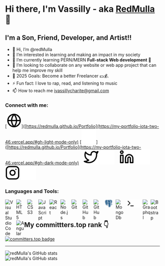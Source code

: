 # Hi there, I'm Vassilly - aka [RedMulla][website] 👋 


## I'm a Son, Friend, Developer, and Artist!!

- 👋 Hi, I’m @redMulla
- 👀 I’m interested in learning and making an impact in my society
- 🌱 I’m currently learning PERN/MERN __Full-stack Web development__ 🤣
- 👯 I’m looking to collaborate on any website or web app project that can help me improve my skill
- 🥅 2025 Goals: Become a better Freelancer 💵💰.
- ⚡ Fun fact: I love to rap, read, and listening to music
- 📫 How to reach me ivassillycharite@gmail.com

### Connect with me:

[![website](./img/globe-light.svg)]([https://redmulla.github.io/Portfolio](https://my-portfolio-iota-two-46.vercel.app/#gh-light-mode-only)
[![website](./img/globe-dark.svg)]([https://redmulla.github.io/Portfolio](https://my-portfolio-iota-two-46.vercel.app/#gh-dark-mode-only)
&nbsp;&nbsp;
[![website](./img/twitter-light.svg)](https://twitter.com/Vassilly3#gh-light-mode-only)
[![website](./img/twitter-dark.svg)](https://twitter.com/Vassilly3#gh-dark-mode-only)
&nbsp;&nbsp;
[![website](./img/linkedin-light.svg)](https://www.linkedin.com/in/vassilly-red-v-ibinkwiye-3884131b9#gh-light-mode-only)
[![website](./img/linkedin-dark.svg)](https://www.linkedin.com/in/vassilly-red-v-ibinkwiye-3884131b9#gh-dark-mode-only)
&nbsp;&nbsp;
[![website](./img/instagram-light.svg)](https://www.instagram.com/red_vassily#gh-light-mode-only)
[![website](./img/instagram-dark.svg)](https://www.instagram.com/red_vassily#gh-dark-mode-only)

### Languages and Tools:

[<img align="left" alt="Visual Studio Code" width="26px" src="https://cdn.jsdelivr.net/gh/devicons/devicon/icons/vscode/vscode-original.svg" style="padding-right:10px;" />][website]
[<img align="left" alt="HTML5" width="26px" src="https://cdn.jsdelivr.net/gh/devicons/devicon/icons/html5/html5-original.svg" style="padding-right:10px;" />][website]
[<img align="left" alt="CSS3" width="26px" src="https://cdn.jsdelivr.net/gh/devicons/devicon/icons/css3/css3-original.svg" style="padding-right:10px;" />][website]
[<img align="left" alt="JavaScript" width="26px" src="https://cdn.jsdelivr.net/gh/devicons/devicon/icons/javascript/javascript-original.svg" style="padding-right:10px;" />][website]
[<img align="left" alt="React" width="26px" src="https://cdn.jsdelivr.net/gh/devicons/devicon/icons/react/react-original.svg" style="padding-right:10px;" />][website]
[<img align="left" alt="Node.js" width="26px" src="https://cdn.jsdelivr.net/gh/devicons/devicon/icons/nodejs/nodejs-original.svg" style="padding-right:10px;" />][website]
[<img align="left" alt="Git" width="26px" src="https://cdn.jsdelivr.net/gh/devicons/devicon/icons/git/git-original.svg" style="padding-right:10px;" />][website]

[<img align="left" alt="GitHub" width="26px" src="https://user-images.githubusercontent.com/3369400/139447912-e0f43f33-6d9f-45f8-be46-2df5bbc91289.png" style="padding-right:10px;" />](https://redmulla.github.io/Portfolio#gh-dark-mode-only)
[<img align="left" alt="GitHub" width="26px" src="https://user-images.githubusercontent.com/3369400/139448065-39a229ba-4b06-434b-bc67-616e2ed80c8f.png" style="padding-right:10px;" />](https://redmulla.github.io/Portfolio#gh-light-mode-only)
[<img align="left" alt="PostgreSQL" width="26px" src="https://raw.githubusercontent.com/devicons/devicon/1119b9f84c0290e0f0b38982099a2bd027a48bf1/icons/postgresql/postgresql-plain.svg" style="padding-right:10px;" />][website]
[<img align="left" alt="MongoDb" width="26px" src="https://cdn.jsdelivr.net/gh/devicons/devicon/icons/mongodb/mongodb-original.svg" style="padding-right:10px;" />][website]
[<img align="left" alt="Terminal" width="26px" src="./img/terminal-light.svg" />](https://redmulla.github.io/Portfolio#gh-light-mode-only)
[<img align="left" alt="Terminal" width="26px" src="./img/terminal-dark.svg" />](https://redmulla.github.io/Portfolio#gh-dark-mode-only)
[<img align="left" alt="Graphql" width="26px" src="https://cdn.jsdelivr.net/gh/devicons/devicon/icons/graphql/graphql-plain.svg" />][website]
[<img align="left" alt="Bootstrap" width="26px" src="https://cdn.jsdelivr.net/gh/devicons/devicon/icons/bootstrap/bootstrap-original.svg" />][website]
[<img align="left" alt="Angular" width="26px" src="https://cdn.jsdelivr.net/gh/devicons/devicon/icons/angular/angular-original.svg" />][website]

<br />
<br />

## My committters.top rank 👇

[![committers.top badge](https://user-badge.committers.top/burundi_private/redMulla.svg)](https://user-badge.committers.top/burundi_private/redMulla)


---

<img align="left" alt="redMulla's GitHub stats" src="https://github-readme-stats.vercel.app/api?username=redMulla&show_icons=true&hide_border=true" />
<br />
<img align="left" alt="redMulla's GitHub stats" src="https://github-readme-stats.vercel.app/api/top-langs/?username=redMulla&layout=compact" />

[website]: https://my-portfolio-iota-two-46.vercel.app/
<!---
redMulla/redMulla is a ✨ special ✨ repository because its `README.md` (this file) appears on your GitHub profile.
You can click the Preview link to take a look at your changes.
--->

